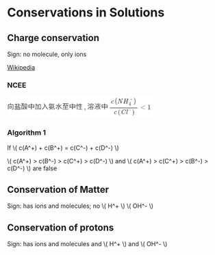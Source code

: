 # Conservations in Solutions

## Charge conservation

Sign: no molecule, only ions

[Wikipedia](https://web.archive.org/web/20201221114100/https://en.wikipedia.org/wiki/Charge_conservation)

### NCEE

![1](Conservations-in-solutions/NCEE-1-1.png)

### Algorithm 1

If \\( c(A^+) + c(B^+) = c(C^-) + c(D^-) \\)

\\( c(A^+) > c(B^-) > c(C^+) > c(D^-) \\) and \\( c(A^+) > c(C^+) > c(B^-) > c(D^-) \\) are false

## Conservation of Matter

Sign: has ions and molecules; no \\( H^+ \\) \\( OH^- \\)

## Conservation of protons

Sign: has ions and molecules and \\( H^+ \\) and \\( OH^- \\)
